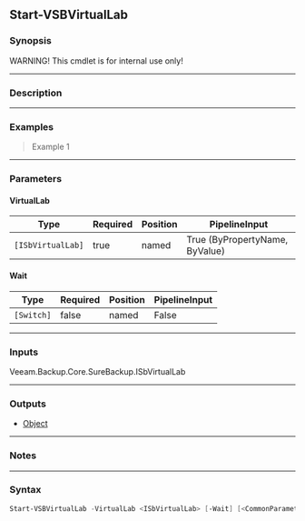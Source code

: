 Start-VSBVirtualLab
-------------------

### Synopsis
WARNING! This cmdlet is for internal use only!

---

### Description

---

### Examples
> Example 1

---

### Parameters
#### **VirtualLab**

|Type             |Required|Position|PipelineInput                 |
|-----------------|--------|--------|------------------------------|
|`[ISbVirtualLab]`|true    |named   |True (ByPropertyName, ByValue)|

#### **Wait**

|Type      |Required|Position|PipelineInput|
|----------|--------|--------|-------------|
|`[Switch]`|false   |named   |False        |

---

### Inputs
Veeam.Backup.Core.SureBackup.ISbVirtualLab

---

### Outputs
* [Object](https://learn.microsoft.com/en-us/dotnet/api/System.Object)

---

### Notes

---

### Syntax
```PowerShell
Start-VSBVirtualLab -VirtualLab <ISbVirtualLab> [-Wait] [<CommonParameters>]
```

